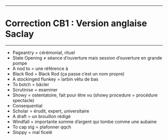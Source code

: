 ***
# Correction CB1 : Version anglaise Saclay
***
- Pageantry = cérémonial, rituel 
- State Opening ≠ séance d’ouverture mais session d’ouverture en grande pompe 
- A nod to = une référence à  
- Black Rod = Black Rod (ça passe c’est un nom propre)
- A stockinged flunkey = larbin vêtu de bas 
- To botch = bâcler 
- Scrutinise = examiner 
- Showy = ostentatoire, fait pour être vu (showy procedure = procédure spectacle)
- Consequential 
- Scholar = érudit, expert, universitaire 
- A draft = un brouillon rédigé   
- Windfall = importante somme d’argent qui tombe comme une aubaine 
- To cap stg = plafonner qqch 
- Sloppy = mal ficelé 
